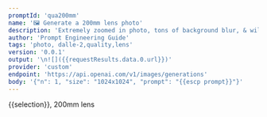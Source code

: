 ```yaml
---
promptId: 'qua200mm'
name: '🖼️ Generate a 200mm lens photo'
description: 'Extremely zoomed in photo, tons of background blur, & will look like it was photographed from a far distance and then zoomed in a lot (good for photos of flying birds, small animals).'
author: 'Prompt Engineering Guide'
tags: 'photo, dalle-2,quality,lens'
version: '0.0.1'
output: '\n![]({{requestResults.data.0.url}})'
provider: 'custom'
endpoint: 'https://api.openai.com/v1/images/generations'
body: '{"n": 1, "size": "1024x1024", "prompt": "{{escp prompt}}"}'
---
```

{{selection}}, 200mm lens